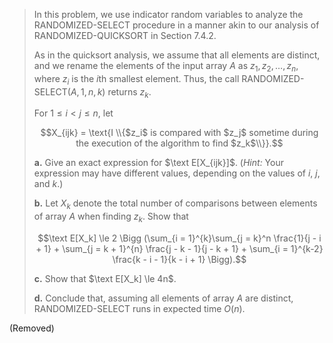 > In this problem, we use indicator random variables to analyze the $\text{RANDOMIZED-SELECT}$ procedure in a manner akin to our analysis of $\text{RANDOMIZED-QUICKSORT}$ in Section 7.4.2.
>
> As in the quicksort analysis, we assume that all elements are distinct, and we rename the elements of the input array $A$ as $z_1, z_2, \ldots, z_n$, where $z_i$ is the $i$th smallest element. Thus, the call $\text{RANDOMIZED-SELECT}(A, 1, n, k)$ returns $z_k$.
>
> For $1 \le i < j \le n$, let
>
> $$X_{ijk} = \text{I \\{$z_i$ is compared with $z_j$ sometime during the execution of the algorithm to find $z_k$\\}}.$$
>
> **a.** Give an exact expression for $\text E[X_{ijk}]$. ($\textit{Hint:}$ Your expression may have different values, depending on the values of $i$, $j$, and $k$.)
>
> **b.** Let $X_k$ denote the total number of comparisons between elements of array $A$ when finding $z_k$. Show that
>
> $$\text E[X_k] \le 2 \Bigg (\sum_{i = 1}^{k}\sum_{j = k}^n \frac{1}{j - i + 1} + \sum_{j = k + 1}^{n} \frac{j - k - 1}{j - k + 1} + \sum_{i = 1}^{k-2} \frac{k - i - 1}{k - i + 1} \Bigg).$$
>
> **c.** Show that $\text E[X_k] \le 4n$.
>
> **d.** Conclude that, assuming all elements of array $A$ are distinct, $\text{RANDOMIZED-SELECT}$ runs in expected time $O(n)$.

(Removed)
